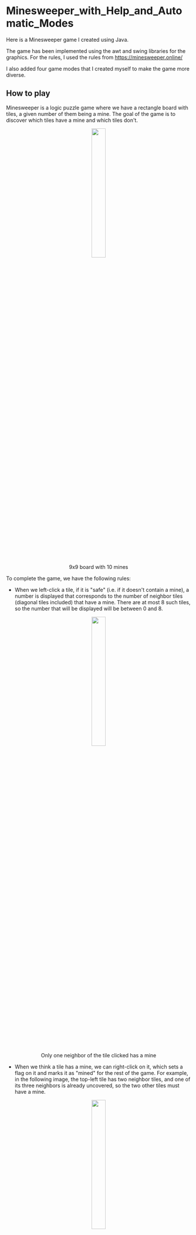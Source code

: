 # Minesweeper_with_Help_and_Automatic_Modes
Here is a Minesweeper game I created using Java.

The game has been implemented using the awt and swing libraries for the graphics. For the rules, I used the rules from https://minesweeper.online/

I also added four game modes that I created myself to make the game more diverse.

## How to play

Minesweeper is a logic puzzle game where we have a rectangle board with tiles, a given number of them being a mine. The goal of the game is to discover which tiles have a mine and which tiles don't.

<figure class="image">
  <p align="center">
    <img src="ReadMe_Images/Minesweeper.png" width=30% height=30%>
  </p>
  <figcaption> <p align="center">9x9 board with 10 mines</p> </figcaption>
</figure>

To complete the game, we have the following rules:

- When we left-click a tile, if it is "safe" (i.e. if it doesn't contain a mine), a number is displayed that corresponds to the number of neighbor tiles (diagonal tiles included) that have a mine. There are at most 8 such tiles, so the number that will be displayed will be between 0 and 8. 

<figure class="image">
  <p align="center">
    <img src="ReadMe_Images/Left_Click.png" width=30% height=30%>
  </p>
  <figcaption> <p align="center">Only one neighbor of the tile clicked has a mine</p> </figcaption>
</figure>

- When we think a tile has a mine, we can right-click on it, which sets a flag on it and marks it as "mined" for the rest of the game. For example, in the following image, the top-left tile has two neighbor tiles, and one of its three neighbors is already uncovered, so the two other tiles must have a mine.

<figure class="image">
  <p align="center">
    <img src="ReadMe_Images/Right_Click.png" width=30% height=30%>
  </p>
  <figcaption> <p align="center">Example of right click</p> </figcaption>
</figure>

Using the informations we get at each click, the goal of the game is to uncover all the "safe" tiles. We lose if we left-click a mined tile. <br/>
<br/>

There are two more rules that permit to play the game faster and easier:

- When a player clicks a tile that has no neighbor mine, then the tile is just displayed as "empty", and all the neighboring tiles are displayed as well. This process is also repeated for all of the neighbors, and so on, until no more empty tiles are found. 

For example, in the image below, we clicked the central tile which turned out to have no neighbor mines, and a whole zone around it has been uncovered.

<figure class="image">
  <p align="center">
    <img src="ReadMe_Images/Empty_Click.png" width=30% height=30%>
  </p>
  <figcaption> <p align="center">Example of what happens when clicking an empty tile</p> </figcaption>
</figure>

- Finally, a player can "chord" a tile that is already uncovered, which means he can click it at the condition that the number it has corresponds to the number of neighbor tiles that have a flag. Then, all the un-flagged neighbor tiles will be uncovered. If the flags are not set correctly, then we will uncover a mine, and hence lose.

In the following example below, we chord the tile surrounded by 2 flags, which permits to uncover its 2 neighbors.

<figure class="image">
  <p align="center" float="left">
    <img src="ReadMe_Images/Chord_Before.png" width=30% height=30%>
    <img src="ReadMe_Images/Chord_After.png" width=30% height=30%> 
  </p>
  <figcaption> <p align="center">Chording a tile </p> </figcaption>
</figure>

Minesweeper has 3 difficulties:
- Beginner, where the board has dimensions 9 x 9 and 10 mines
- Intermediate, where the board has dimensions 16 x 16 and 40 mines
- Expert, where the board has dimensions 30 x 16 and 99 mines

The player can also define a "custom" board, in which he can define the board's dimensions and the number of mines.

In my game, I also added a fourth difficulty, that I called demon, where the board has dimensions 75 x 35 and 600 mines. The number of mines is so big that it is almost impossible for a player to complete it without losing, so if you want to play it, I strongly recommend playing it using unblocker mode (see below).

One of the main challenges in Minesweeper is to finish the game as fast as possible, so I added a leaderboard for each difficulty. This adds more interest to the game, since the player will constantly have the goal to improve the times he already made for each difficulty. I will now present the 4 different game modes I added to the game. When playing these game modes, the times will not be stored in the leaderboard, except if we play demon with "unblocker mode".

## The game modes

In the two first game modes, as the player plays the game, the program gives him help by marked some tiles as "flagged".

### Unblocker mode

When playing minesweeper, most of the time, we find tiles to click, be it left-clicks or right-clicks. However, it can sometimes happen that we can't find such moves and, instead, have to guess randomly which tile to click, and failing because of this can be pretty frustrating, especially when we almost finished the game. In this mode, when the player does a move, the program checks if there are solutions that can be found, and if there are not, it helps the player by displaying one mine, so he can keep going. Between all the mines that are left, the one that is displayed is the one that allows the player to deduce the most tiles to make sure it helps him as most as possible.

In the following example, it is impossible for the player to find a move without having to guess, so the program gives him a help flag (in yellow) so he can continue. The flag is chosen so the player can then deduce the most tiles.

<figure class="image">
  <p align="center" float="left">
    <img src="ReadMe_Images/Unblocker_Before.png" width=30% height=30%>
    <img src="ReadMe_Images/Unblocker_After.png" width=30% height=30%> 
  </p>
  <figcaption> <p align="center">Unblocking the player</p> </figcaption>
</figure>

### Help mode

In this mode, when the player is blocked, he can ask the program for help, i.e. to display a mine to help him. In the same way as before, the mine displayed is the one that will help him deduce the biggest number of tiles. The number of help mines the player can ask depends on the difficulty of the game. 
This game mode can be very useful for beginners learning the game, as well as for experimented players who want to train playing in very difficult games. The example below shows an example where the player asked for help.

<figure class="image">
  <p align="center" float="left">
    <img src="ReadMe_Images/Help_Before.png" width=30% height=30%>
    <img src="ReadMe_Images/Help_After.png" width=30% height=30%> 
  </p>
  <figcaption> <p align="center">Helping the player</p> </figcaption>
</figure>

### Automatic modes:

In the two following mods, it is not the player that plays, but a bot, in a way such as the win rate is maximum.

The bot can mainly do two things:
* Find out which tiles we can be sure to be safe/mined.
* If no tile can be determined in a certain way, find out the probability that each tile has to be a mine, and click on the tile that has the smallest one.

#### Step by step mode

In this mode, we can follow what the bot does step by step. The player can't click on the tiles, but instead has three buttons he can click:
* "Next step": The bot will analyze the current game, and deduce which tiles he clicks to continue the game
* "Finish game": The bot will repeat the previous step until the game is finished.
* "Display probabilities": The bot will compute the probability for each mine to be a tile, and display it on the board. Very useful for understanding how the bot plays, or elaborating strategies for playing the game.

<figure class="image">
  <p align="center">
    <img src="ReadMe_Images/Step_By_Step.png" width=65% height=65%>
  </p>
  <figcaption> <p align="center">Step by step mode</p> </figcaption>
</figure>

<figure class="image">
  <p align="center">
    <img src="ReadMe_Images/Step_By_Step_Probabilities.png" width=65% height=65%>
  </p>
  <figcaption> <p align="center">Displaying probabilities for each tile to be a mine</p> </figcaption>
</figure>


#### Let it play mode

In this mode, the user defines a board's dimension and a number of mines (be it with "classical" difficulties, or with custom mode), and a number of games that will be played by the bot. The bot then plays all these games, and returns the number of games that have been won.
We can see what it looks like in the images below:

<figure class="image">
  <p align="center" float="left">
    <img src="ReadMe_Images/Let_It_Play_Playing.png" width=65% height=65%>
    <img src="ReadMe_Images/Let_It_Play_Done.png" width=65% height=65%> 
  </p>
  <figcaption> <p align="center">Bot playing 5000 games in expert difficulty </p> </figcaption>
</figure>

Thanks to the precision of the computation of the probabilities, the win-rates of my bot are very good, and are actually better than the majority of the win-rates of the bots that can be found online. These win-rates are the following:
* Beginner difficulty: around 91%
* Intermediate difficulty: around 77%
* Expert difficulty: around 37%
* Demon difficulty: a bit more than 4%
